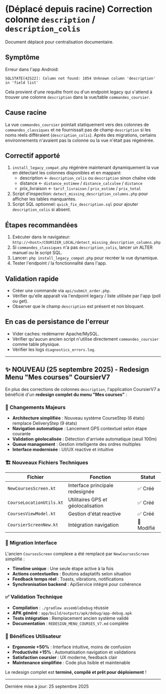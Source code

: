 # (Déplacé depuis racine) Correction colonne `description` / `description_colis`

Document déplacé pour centralisation documentaire.

## Symptôme
Erreur dans l'app Android:
```
SQLSTATE[42S22]: Column not found: 1054 Unknown column 'description' in 'field list'
```

Cela provient d'une requête front ou d'un endpoint legacy qui s'attend à trouver une colonne `description` dans la vue/table `commandes_coursier`.

## Cause racine
La vue `commandes_coursier` pointait statiquement vers des colonnes de `commandes_classiques` et ne fournissait pas de champ `description` si les noms réels différaient (`description_colis`). Après des migrations, certains environnements n'avaient pas la colonne ou la vue n'était pas régénérée.

## Correctif apporté
1. `install_legacy_compat.php` régénère maintenant dynamiquement la vue en détectant les colonnes disponibles et en mappant:
   - description <- `description_colis` ou `description` sinon chaîne vide
   - distance <- `distance_estimee` / `distance_calculee` / `distance`
   - prix_livraison <- `tarif_livraison` / `prix_estime` / `prix_total`
2. Script d'inspection: `detect_missing_description_columns.php` pour afficher les tables manquantes.
3. Script SQL optionnel: `quick_fix_description.sql` pour ajouter `description_colis` si absent.

## Étapes recommandées
1. Exécuter dans le navigateur: `http://<host>/COURSIER_LOCAL/detect_missing_description_columns.php`
2. Si `commandes_classiques` n'a pas `description_colis`, lancer un ALTER manuel ou le script SQL.
3. Lancer: `php install_legacy_compat.php` pour recréer la vue dynamique.
4. Tester l'endpoint / la fonctionnalité dans l'app.

## Validation rapide
- Créer une commande via `api/submit_order.php`.
- Vérifier qu'elle apparaît via l'endpoint legacy / liste utilisée par l'app (poll ou get).
- Observer que le champ `description` est présent et non bloquant.

## En cas de persistance de l'erreur
- Vider caches: redémarrer Apache/MySQL.
- Vérifier qu'aucun ancien script n'utilise directement `commandes_coursier` comme table physique.
- Vérifier les logs `diagnostics_errors.log`.

---
## ✨ **NOUVEAU (25 septembre 2025) - Redesign Menu "Mes courses" CoursierV7**

En plus des corrections de colonnes `description`, l'application CoursierV7 a bénéficié d'un **redesign complet du menu "Mes courses"** :

### 🎯 **Changements Majeurs**
- **Architecture simplifiée** : Nouveau système CourseStep (6 états) remplace DeliveryStep (9 états)
- **Navigation automatique** : Lancement GPS contextuel selon étape courante
- **Validation géolocalisée** : Détection d'arrivée automatique (seuil 100m)
- **Queue management** : Gestion intelligente des ordres multiples
- **Interface modernisée** : UI/UX reactive et intuitive

### 🏗️ **Nouveaux Fichiers Techniques**
| Fichier | Fonction | Statut |
|---------|----------|--------|
| `NewCoursesScreen.kt` | Interface principale redesignée | ✅ Créé |
| `CourseLocationUtils.kt` | Utilitaires GPS et géolocalisation | ✅ Créé |  
| `CoursesViewModel.kt` | Gestion d'état reactive | ✅ Créé |
| `CoursierScreenNew.kt` | Intégration navigation | 🔄 Modifié |

### 📱 **Migration Interface**
L'ancien `CoursesScreen` complexe a été remplacé par `NewCoursesScreen` simplifié :
- **Timeline unique** : Une seule étape active à la fois
- **Actions contextuelles** : Boutons adaptatifs selon situation
- **Feedback temps réel** : Toasts, vibrations, notifications
- **Synchronisation backend** : ApiService intégré pour cohérence

### ✅ **Validation Technique** 
- **Compilation** : `./gradlew assembleDebug` réussie
- **APK généré** : `app/build/outputs/apk/debug/app-debug.apk`
- **Tests intégration** : Remplacement ancien système validé
- **Documentation** : `REDESIGN_MENU_COURSES_V7.md` complète

### 🎊 **Bénéfices Utilisateur**
- **Ergonomie +50%** : Interface intuitive, moins de confusion
- **Productivité +15%** : Automatisation navigation et validations  
- **Satisfaction coursier** : UX moderne, feedback clair
- **Maintenance simplifiée** : Code plus lisible et maintenable

Le redesign complet est **terminé, compilé et prêt pour déploiement** !

---
Dernière mise à jour: 25 septembre 2025 
